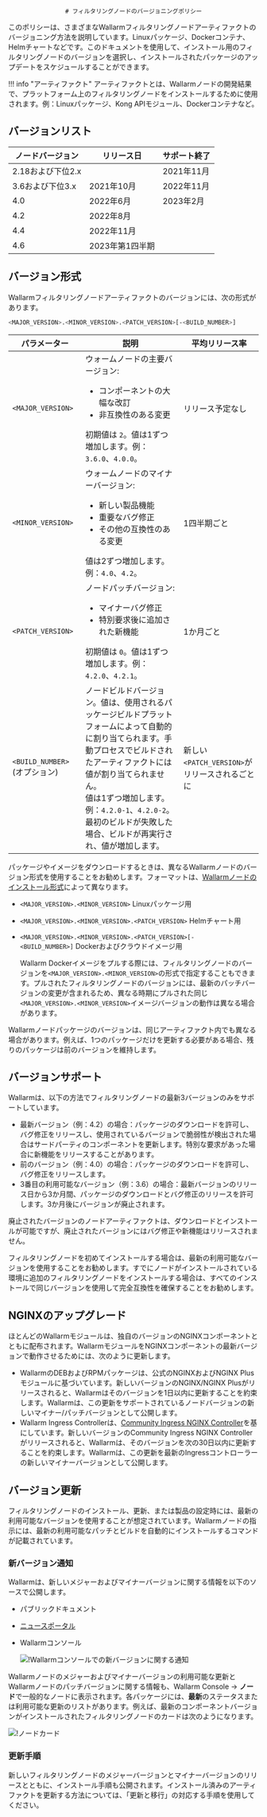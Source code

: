 					# フィルタリングノードのバージョニングポリシー

このポリシーは、さまざまなWallarmフィルタリングノードアーティファクトのバージョニング方法を説明しています。Linuxパッケージ、Dockerコンテナ、Helmチャートなどです。このドキュメントを使用して、インストール用のフィルタリングノードのバージョンを選択し、インストールされたパッケージのアップデートをスケジュールすることができます。

!!! info "アーティファクト"
    アーティファクトとは、Wallarmノードの開発結果で、プラットフォーム上のフィルタリングノードをインストールするために使用されます。例：Linuxパッケージ、Kong APIモジュール、Dockerコンテナなど。

## バージョンリスト

| ノードバージョン | リリース日   | サポート終了 |
|------------------|----------------|---------------|
|2.18および下位2.x|                | 2021年11月 |
| 3.6および下位3.x| 2021年10月   | 2022年11月 |
| 4.0              | 2022年6月      | 2023年2月 |
| 4.2              | 2022年8月    |               |
| 4.4              | 2022年11月  |               |
| 4.6              |2023年第1四半期|               |

## バージョン形式

Wallarmフィルタリングノードアーティファクトのバージョンには、次の形式があります。

```bash
<MAJOR_VERSION>.<MINOR_VERSION>.<PATCH_VERSION>[-<BUILD_NUMBER>]
```

| パラメーター                 | 説明                                                                                                                                                                                                                                                                                                         | 平均リリース率          |
|--------------------------------|------------------------------------------------------------------------------------------------------------------------------------------------------------------------------------------------------------------------------------------------------------------------------------------------------------------|--------------------------------------|
| `<MAJOR_VERSION>`              | ウォームノードの主要バージョン:<ul><li>コンポーネントの大幅な改訂</li><li>非互換性のある変更</li></ul>初期値は `2`。値は1ずつ増加します。例：`3.6.0`、`4.0.0`。                                                                                                                    | リリース予定なし              |
| `<MINOR_VERSION>`              | ウォームノードのマイナーバージョン:<ul><li>新しい製品機能</li><li>重要なバグ修正</li><li>その他の互換性のある変更</li></ul>値は2ずつ増加します。例：`4.0`、`4.2`。                                                                                                             | 1四半期ごと                         |
| `<PATCH_VERSION>`              | ノードパッチバージョン:<ul><li>マイナーバグ修正</li><li>特別要求後に追加された新機能</li></ul>初期値は `0`。値は1ずつ増加します。例：`4.2.0`、`4.2.1`。                                                                                                                                     | 1か月ごと                        |
| `<BUILD_NUMBER>` (オプション) | ノードビルドバージョン。値は、使用されるパッケージビルドプラットフォームによって自動的に割り当てられます。手動プロセスでビルドされたアーティファクトには値が割り当てられません。<br />値は1ずつ増加します。例：`4.2.0-1`、`4.2.0-2`。最初のビルドが失敗した場合、ビルドが再実行され、値が増加します。 | 新しい`<PATCH_VERSION>`がリリースされるごとに |

パッケージやイメージをダウンロードするときは、異なるWallarmノードのバージョン形式を使用することをお勧めします。フォーマットは、[Wallarmノードのインストール形式](../admin-en/supported-platforms.md)によって異なります。

* `<MAJOR_VERSION>.<MINOR_VERSION>` Linuxパッケージ用
* `<MAJOR_VERSION>.<MINOR_VERSION>.<PATCH_VERSION>` Helmチャート用
* `<MAJOR_VERSION>.<MINOR_VERSION>.<PATCH_VERSION>[-<BUILD_NUMBER>]` Dockerおよびクラウドイメージ用

    Wallarm Dockerイメージをプルする際には、フィルタリングノードのバージョンを`<MAJOR_VERSION>.<MINOR_VERSION>`の形式で指定することもできます。プルされたフィルタリングノードのバージョンには、最新のパッチバージョンの変更が含まれるため、異なる時期にプルされた同じ`<MAJOR_VERSION>.<MINOR_VERSION>`イメージバージョンの動作は異なる場合があります。

Wallarmノードパッケージのバージョンは、同じアーティファクト内でも異なる場合があります。例えば、1つのパッケージだけを更新する必要がある場合、残りのパッケージは前のバージョンを維持します。

## バージョンサポート

Wallarmは、以下の方法でフィルタリングノードの最新3バージョンのみをサポートしています。

* 最新バージョン（例：4.2）の場合：パッケージのダウンロードを許可し、バグ修正をリリースし、使用されているバージョンで脆弱性が検出された場合はサードパーティのコンポーネントを更新します。特別な要求があった場合に新機能をリリースすることがあります。
* 前のバージョン（例：4.0）の場合：パッケージのダウンロードを許可し、バグ修正をリリースします。
* 3番目の利用可能なバージョン（例：3.6）の場合：最新バージョンのリリース日から3か月間、パッケージのダウンロードとバグ修正のリリースを許可します。3か月後にバージョンが廃止されます。

廃止されたバージョンのノードアーティファクトは、ダウンロードとインストールが可能ですが、廃止されたバージョンにはバグ修正や新機能はリリースされません。

フィルタリングノードを初めてインストールする場合は、最新の利用可能なバージョンを使用することをお勧めします。すでにノードがインストールされている環境に追加のフィルタリングノードをインストールする場合は、すべてのインストールで同じバージョンを使用して完全互換性を確保することをお勧めします。

## NGINXのアップグレード

ほとんどのWallarmモジュールは、独自のバージョンのNGINXコンポーネントとともに配布されます。WallarmモジュールをNGINXコンポーネントの最新バージョンで動作させるためには、次のように更新します。

* WallarmのDEBおよびRPMパッケージは、公式のNGINXおよびNGINX Plusモジュールに基づいています。新しいバージョンのNGINX/NGINX Plusがリリースされると、Wallarmはそのバージョンを1日以内に更新することを約束します。Wallarmは、この更新をサポートされているノードバージョンの新しいマイナー/パッチバージョンとして公開します。
* Wallarm Ingress Controllerは、[Community Ingress NGINX Controller](https://github.com/kubernetes/ingress-nginx)を基にしています。新しいバージョンのCommunity Ingress NGINX Controllerがリリースされると、Wallarmは、そのバージョンを次の30日以内に更新することを約束します。Wallarmは、この更新を最新のIngressコントローラーの新しいマイナーバージョンとして公開します。

## バージョン更新

フィルタリングノードのインストール、更新、または製品の設定時には、最新の利用可能なバージョンを使用することが想定されています。Wallarmノードの指示には、最新の利用可能なパッチとビルドを自動的にインストールするコマンドが記載されています。

### 新バージョン通知

Wallarmは、新しいメジャーおよびマイナーバージョンに関する情報を以下のソースで公開します。

* パブリックドキュメント
* [ニュースポータル](https://changelog.wallarm.com/)
* Wallarmコンソール

    ![!Wallarmコンソールでの新バージョンに関する通知](../images/updating-migrating/wallarm-console-new-version-notification.png)

Wallarmノードのメジャーおよびマイナーバージョンの利用可能な更新とWallarmノードのパッチバージョンに関する情報も、Wallarm Console → **ノード**で一般的なノードに表示されます。各パッケージには、**最新**のステータスまたは利用可能な更新のリストがあります。例えば、最新のコンポーネントバージョンがインストールされたフィルタリングノードのカードは次のようになります。

![!ノードカード](../images/user-guides/nodes/view-regular-node-comp-vers.png)

### 更新手順

新しいフィルタリングノードのメジャーバージョンとマイナーバージョンのリリースとともに、インストール手順も公開されます。インストール済みのアーティファクトを更新する方法については、「更新と移行」の対応する手順を使用してください。